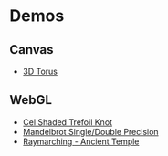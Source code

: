 # Demos

## Canvas

* [3D Torus](https://github.com/federkem/Demos/Canvas/Demo%20-%20Canvas%20-%203D%20Torus.html)

## WebGL

* [Cel Shaded Trefoil Knot](https://github.com/federkem/Demos/WebGL/Demo%20-%20WebGL%20-%20Cel%20Shaded%20Trefoil%20Knot.html)
* [Mandelbrot Single/Double Precision](https://github.com/federkem/Demos/WebGL/Demo%20-%20WebGL%20-%20Mandelbrot%20Single-Double%20Precision.html)
* [Raymarching - Ancient Temple](https://github.com/federkem/Demos/tree/main/WebGL/Demo%20-%20WebGL%20-%20Raymarching%20-%20Ancient%20Temple.html)
